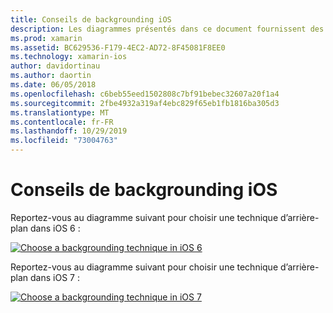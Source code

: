 ```yaml
---
title: Conseils de backgrounding iOS
description: Les diagrammes présentés dans ce document fournissent des conseils sur les options d’arrière-plan d’iOS qui doivent être choisies pour un besoin spécifique.
ms.prod: xamarin
ms.assetid: BC629536-F179-4EC2-AD72-8F45081F8EE0
ms.technology: xamarin-ios
author: davidortinau
ms.author: daortin
ms.date: 06/05/2018
ms.openlocfilehash: c6beb55eed1502808c7bf91bebec32607a20f1a4
ms.sourcegitcommit: 2fbe4932a319af4ebc829f65eb1fb1816ba305d3
ms.translationtype: MT
ms.contentlocale: fr-FR
ms.lasthandoff: 10/29/2019
ms.locfileid: "73004763"
---
```

# <a name="ios-backgrounding-guidance"></a>Conseils de backgrounding iOS

Reportez-vous au diagramme suivant pour choisir une technique d’arrière-plan dans iOS 6 :

 [![](ios-backgrounding-guidance-images/image10.png "Choose a backgrounding technique in iOS 6")](ios-backgrounding-guidance-images/image10.png#lightbox)

Reportez-vous au diagramme suivant pour choisir une technique d’arrière-plan dans iOS 7 :

 [![](ios-backgrounding-guidance-images/image10b.png "Choose a backgrounding technique in iOS 7")](ios-backgrounding-guidance-images/image10b.png#lightbox)

